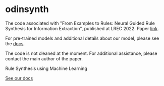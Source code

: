 # odinsynth

The code associated with "From Examples to Rules: Neural Guided Rule Synthesis for Information Extraction", published at LREC 2022. Paper [link](https://arxiv.org/abs/2202.00475).

For pre-trained models and additional details about our model, please see the [docs](https://clulab.github.io/odinsynth).

The code is not cleaned at the moment. For additional assistance, please contact the main author of the paper.



Rule Synthesis using Machine Learning

[See our docs](https://clulab.github.io/odinsynth)
